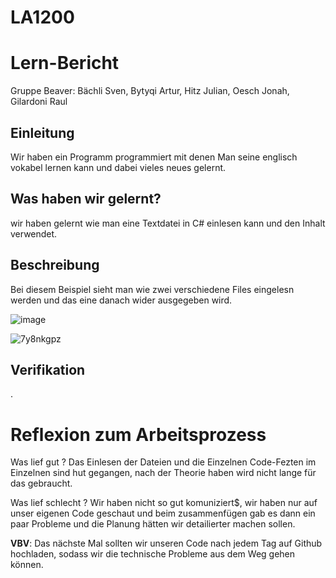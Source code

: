 # LA1200
# Lern-Bericht
Gruppe Beaver: Bächli Sven, Bytyqi Artur, Hitz Julian, Oesch Jonah, Gilardoni Raul

## Einleitung

Wir haben ein Programm programmiert mit denen Man seine englisch vokabel lernen kann und dabei vieles neues gelernt.

## Was haben wir gelernt?

wir haben gelernt wie man eine Textdatei in C# einlesen kann und den Inhalt verwendet.

## Beschreibung




Bei diesem Beispiel sieht man wie zwei verschiedene Files eingelesn werden und das eine danach wider ausgegeben wird.

![image](https://user-images.githubusercontent.com/110892330/201883329-955c5e72-a0e1-4450-881a-91175f78890c.png)
 
![7y8nkgpz](https://user-images.githubusercontent.com/110893098/201880222-2d2d75f3-712a-4230-bb81-9b057eb8f3be.gif)


## Verifikation

.

# Reflexion zum Arbeitsprozess

Was lief gut ?
Das Einlesen der Dateien und die Einzelnen Code-Fezten im Einzelnen sind hut gegangen, nach der Theorie haben wird nicht lange für das gebraucht.

Was lief schlecht ?
Wir haben nicht so gut komuniziert$, wir haben nur auf unser eigenen Code geschaut und beim zusammenfügen gab es dann ein paar Probleme und 
die Planung hätten wir detailierter machen sollen.

**VBV**: Das nächste Mal sollten wir unseren Code nach jedem Tag auf Github hochladen, sodass wir die technische Probleme aus dem Weg gehen können.
